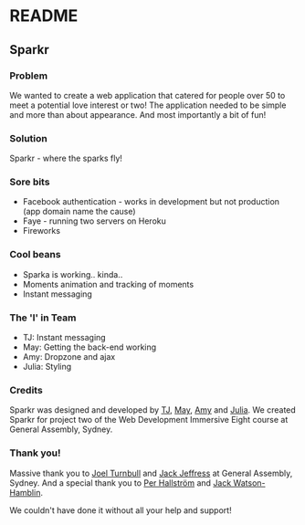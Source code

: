 # README

## Sparkr

### Problem

We wanted to create a web application that catered for people over 50 to meet a potential love interest or two! The application needed to be simple and more than about appearance. And most importantly a bit of fun!

### Solution

Sparkr - where the sparks fly!

### Sore bits

- Facebook authentication - works in development but not production (app domain name the cause)
- Faye - running two servers on Heroku
- Fireworks

### Cool beans

- Sparka is working.. kinda..
- Moments animation and tracking of moments 
- Instant messaging

### The 'I' in Team

- TJ: Instant messaging
- May: Getting the back-end working
- Amy: Dropzone and ajax
- Julia: Styling

### Credits

Sparkr was designed and developed by [TJ](https://github.com/einartj), [May](https://github.com/wxm112), [Amy](https://github.com/amysimmons) and [Julia](https://github.com/julia-). We created Sparkr for project two of the Web Development Immersive Eight course at General Assembly, Sydney.

### Thank you!

Massive thank you to [Joel Turnbull](https://github.com/wofockham) and [Jack Jeffress](https://github.com/anonymous-wolf) at General Assembly, Sydney. And a special thank you to [Per Hallström](https://github.com/perhallstroem) and [Jack Watson-Hamblin](https://github.com/FluffyJack).

We couldn't have done it without all your help and support!
